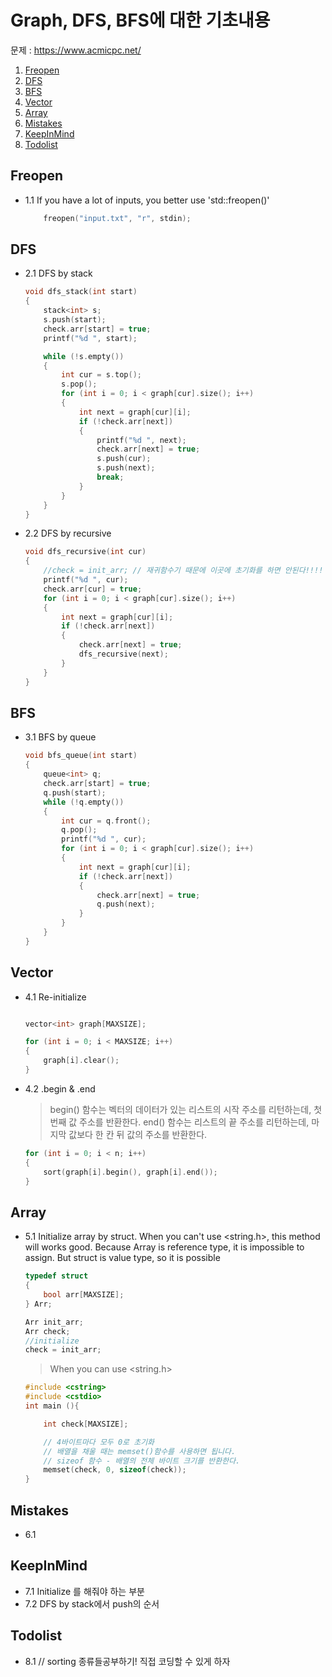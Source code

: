 # Graph, DFS, BFS에 대한 기초내용

문제 : <https://www.acmicpc.net/>

  1. [Freopen](#freopen)
  2. [DFS](#dfs)
  3. [BFS](#bfs)
  4. [Vector](#vector)
  5. [Array](#array)
  6. [Mistakes](#mistakes)
  7. [KeepInMind](#keepinmind)
  8. [Todolist](#todolist)

## Freopen

- 1.1 If you have a lot of inputs, you better use 'std::freopen()'

    ```C++
        freopen("input.txt", "r", stdin);
    ```

## DFS

- 2.1 DFS by stack

    ```C++
    void dfs_stack(int start)
    {
        stack<int> s;
        s.push(start);
        check.arr[start] = true;
        printf("%d ", start);

        while (!s.empty())
        {
            int cur = s.top();
            s.pop();
            for (int i = 0; i < graph[cur].size(); i++)
            {
                int next = graph[cur][i];
                if (!check.arr[next])
                {
                    printf("%d ", next);
                    check.arr[next] = true;
                    s.push(cur);
                    s.push(next);
                    break;
                }
            }
        }
    }
    ```

- 2.2 DFS by recursive

    ```C++
    void dfs_recursive(int cur)
    {
        //check = init_arr; // 재귀함수기 때문에 이곳에 초기화를 하면 안된다!!!!
        printf("%d ", cur);
        check.arr[cur] = true;
        for (int i = 0; i < graph[cur].size(); i++)
        {
            int next = graph[cur][i];
            if (!check.arr[next])
            {
                check.arr[next] = true;
                dfs_recursive(next);
            }
        }
    }
    ```

## BFS

- 3.1 BFS by queue

    ```C++
    void bfs_queue(int start)
    {
        queue<int> q;
        check.arr[start] = true;
        q.push(start);
        while (!q.empty())
        {
            int cur = q.front();
            q.pop();
            printf("%d ", cur);
            for (int i = 0; i < graph[cur].size(); i++)
            {
                int next = graph[cur][i];
                if (!check.arr[next])
                {
                    check.arr[next] = true;
                    q.push(next);
                }
            }
        }
    }
    ```

## Vector

- 4.1 Re-initialize

    ```C++

    vector<int> graph[MAXSIZE];

    for (int i = 0; i < MAXSIZE; i++)
    {
        graph[i].clear();
    }
    ```

- 4.2 .begin & .end

    > begin() 함수는 벡터의 데이터가 있는 리스트의 시작 주소를 리턴하는데, 첫 번째 값 주소를 반환한다.
    > end() 함수는 리스트의 끝 주소를 리턴하는데, 마지막 값보다 한 칸 뒤 값의 주소를 반환한다.

    ```C++
    for (int i = 0; i < n; i++)
    {
        sort(graph[i].begin(), graph[i].end());
    }
    ```

## Array

- 5.1 Initialize array by struct. When you can't use <string.h>, this method will works good. Because Array is reference type, it is impossible to assign. But struct is value type, so it is possible

    ```C++
    typedef struct
    {
        bool arr[MAXSIZE];
    } Arr;

    Arr init_arr;
    Arr check;
    //initialize
    check = init_arr;
    ```

    > When you can use <string.h>

    ```C++
    #include <cstring>
    #include <cstdio>
    int main (){

        int check[MAXSIZE];

        // 4바이트마다 모두 0로 초기화
        // 배열을 채울 때는 memset()함수를 사용하면 됩니다.
        // sizeof 함수 - 배열의 전체 바이트 크기를 반환한다.
        memset(check, 0, sizeof(check));
    }
    ```

## Mistakes


- 6.1

## KeepInMind

- 7.1 Initialize 를 해줘야 하는 부분
- 7.2 DFS by stack에서 push의 순서

## Todolist

- 8.1 // sorting 종류들공부하기! 직접 코딩할 수 있게 하자
  